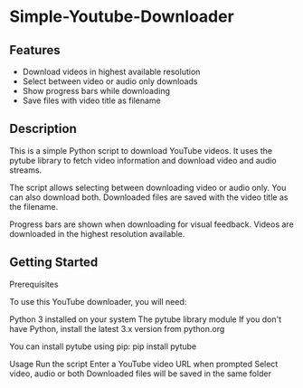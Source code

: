 # Simple-Youtube-Downloader

## Features

- Download videos in highest available resolution
- Select between video or audio only downloads
- Show progress bars while downloading
- Save files with video title as filename

## Description

This is a simple Python script to download YouTube videos. It uses the pytube library to fetch video information and download video and audio streams.

The script allows selecting between downloading video or audio only. You can also download both. Downloaded files are saved with the video title as the filename.

Progress bars are shown when downloading for visual feedback. Videos are downloaded in the highest resolution available.

## Getting Started

Prerequisites

To use this YouTube downloader, you will need:

Python 3 installed on your system
The pytube library module
If you don't have Python, install the latest 3.x version from python.org

You can install pytube using pip:
pip install pytube


Usage
Run the script
Enter a YouTube video URL when prompted
Select video, audio or both
Downloaded files will be saved in the same folder
